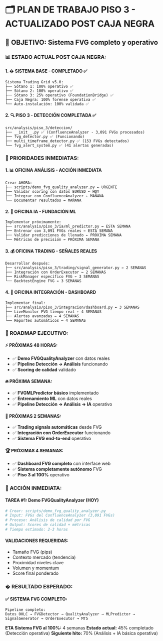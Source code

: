 # 🗂️ PLAN DE TRABAJO PISO 3 - ACTUALIZADO POST CAJA NEGRA

## 🎯 OBJETIVO: Sistema FVG completo y operativo

### 📊 ESTADO ACTUAL POST CAJA NEGRA:

#### 1. �️ **SISTEMA BASE - COMPLETADO** ✅
```
Sistema Trading Grid v5.0:
├── Sótano 1: 100% operativo ✅
├── Sótano 2: 100% operativo ✅
├── Sótano 3: 25% operativo (FoundationBridge) ✅
├── Caja Negra: 100% forense operativa ✅
└── Auto-instalación: 100% validada ✅
```

#### 2. 🔍 **PISO 3 - DETECCIÓN COMPLETADA** ✅
```
src/analysis/piso_3/deteccion/
├── __init__.py ✅ (ConfluenceAnalyzer - 3,091 FVGs procesados)
├── fvg_detector.py ✅ (Funcionando)
├── multi_timeframe_detector.py ✅ (153 FVGs detectados)
└── fvg_alert_system.py ✅ (41 alertas generadas)
```

### 🎯 PRIORIDADES INMEDIATAS:

#### 1. 📊 **OFICINA ANÁLISIS - ACCIÓN INMEDIATA**
```
Crear AHORA:
├── scripts/demo_fvg_quality_analyzer.py ← URGENTE
├── Validar scoring con datos EURUSD ← HOY
├── Integrar con ConfluenceAnalyzer ← MAÑANA
└── Documentar resultados ← MAÑANA
```

#### 2. 🤖 **OFICINA IA - FUNDACIÓN ML**
```
Implementar próximamente:
├── src/analysis/piso_3/ia/ml_predictor.py ← ESTA SEMANA
├── Entrenar con 3,091 FVGs reales ← ESTA SEMANA
├── Validar predicciones de llenado ← PRÓXIMA SEMANA
└── Métricas de precisión ← PRÓXIMA SEMANA
```

#### 3. 💰 **OFICINA TRADING - SEÑALES REALES**
```
Desarrollar después:
├── src/analysis/piso_3/trading/signal_generator.py ← 2 SEMANAS
├── Integración con OrderExecutor ← 2 SEMANAS
├── RiskManager específico FVG ← 3 SEMANAS
└── BacktestEngine FVG ← 3 SEMANAS
```

#### 4. 🔗 **OFICINA INTEGRACIÓN - DASHBOARD**
```
Implementar final:
├── src/analysis/piso_3/integracion/dashboard.py ← 3 SEMANAS
├── LiveMonitor FVG tiempo real ← 4 SEMANAS
├── Alertas avanzadas ← 4 SEMANAS
└── Reportes automáticos ← 4 SEMANAS
```

### 🚀 ROADMAP EJECUTIVO:

#### ⚡ **PRÓXIMAS 48 HORAS:**
- ✅ **Demo FVGQualityAnalyzer** con datos reales
- ✅ **Pipeline Detección → Análisis** funcionando
- ✅ **Scoring de calidad** validado

#### 🔥 **PRÓXIMA SEMANA:**
- ✅ **FVGMLPredictor básico** implementado
- ✅ **Entrenamiento ML** con datos reales
- ✅ **Pipeline Detección → Análisis → IA** operativo

#### 🎯 **PRÓXIMAS 2 SEMANAS:**
- ✅ **Trading signals automáticas** desde FVG
- ✅ **Integración con OrderExecutor** funcionando
- ✅ **Sistema FVG end-to-end** operativo

#### 🏆 **PRÓXIMAS 4 SEMANAS:**
- ✅ **Dashboard FVG completo** con interface web
- ✅ **Sistema completamente autónomo** FVG
- ✅ **Piso 3 al 100%** operativo

### 🎯 ACCIÓN INMEDIATA:

#### **TAREA #1: Demo FVGQualityAnalyzer (HOY)**
```python
# Crear: scripts/demo_fvg_quality_analyzer.py
# Input: FVGs del ConfluenceAnalyzer (3,091 FVGs)
# Proceso: Análisis de calidad por FVG
# Output: Scores de calidad + métricas
# Tiempo estimado: 2-3 horas
```

#### **VALIDACIONES REQUERIDAS:**
- Tamaño FVG (pips)
- Contexto mercado (tendencia)
- Proximidad niveles clave
- Volumen y momentum
- Score final ponderado

### � RESULTADO ESPERADO:

#### ✅ **SISTEMA FVG COMPLETO:**
```
Pipeline completo:
Datos OHLC → FVGDetector → QualityAnalyzer → MLPredictor → SignalGenerator → OrderExecutor → MT5
```

**ETA Sistema FVG al 100%:** 4 semanas
**Estado actual:** 45% completado (Detección operativa)
**Siguiente hito:** 70% (Análisis + IA básica operativa)
